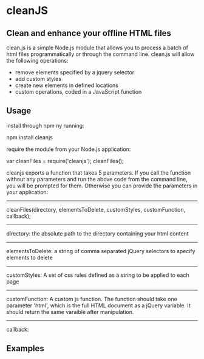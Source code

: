 # cleanJS

## Clean and enhance your offline HTML files

clean.js is a simple Node.js module that allows you to process a batch of html files programmatically or through the command line. clean.js will allow the following operations:

* remove elements specified by a jquery selector 
* add custom styles
* create new elements in defined locations
* custom operations, coded in a JavaScript function

## Usage

install through npm ny running:

npm install cleanjs

require the module from your Node.js application:

var cleanFiles = require('cleanjs');
cleanFiles();

cleanjs exports a function that takes 5 parameters. If you call the function without any parameters and run the above code from the command line, you will be prompted for them. Otherwise you can provide the parameters in your application:

---

cleanFiles(directory, elementsToDelete, customStyles, customFunction, callback);

---

directory: the absolute path to the directory containing your html content

---

elementsToDelete: a string of comma separated jQuery selectors to specify elements to delete

---

customStyles: A set of css rules defined as a string to be applied to each page

---

customFunction: A custom js function. The function should take one parameter 'html', which is the full HTML document as a jQuery variable. It should return the same varaible after manipulation.

--- 

callback: 



## Examples